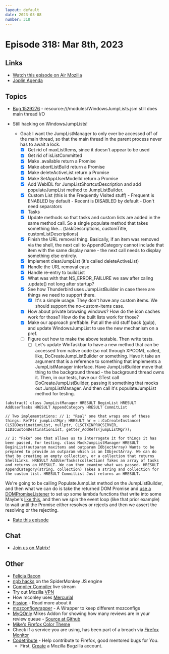 ```yaml
---
layout: default
date: 2023-03-08
number: 318
---
```


# Episode 318: Mar 8th, 2023

## Links
* [Watch this episode on Air Mozilla](https://mzl.la/joy-of-coding-2023-03-08)
* [Joplin Agenda](https://mikeconley.ca/joc/agendas/Episode-0318.html)

## Topics
* [Bug 1529276](https://bugzilla.mozilla.org/show_bug.cgi?id=1529276) - resource:///modules/WindowsJumpLists.jsm still does main thread I/O

* Still hacking on WindowsJumpLists!
  - Goal: I want the JumpListManager to only ever be accessed off of the main thread, so that the main thread in the parent process never has to await a lock.
    - [x] Get rid of maxListItems, since it doesn't appear to be used
    - [x] Get rid of isListCommitted
    - [x] Make .available return a Promise
    - [x] Make abortListBuild return a Promise
    - [x] Make deleteActiveList return a Promise
    - [x] Make SetAppUserModelId return a Promise
    - [x] Add WebIDL for JumpListShortcutDescription and add populateJumpList method to JumpListBuilder.
    - [x] Custom List (this is the Frequently Visited stuff) - Frequent is ENABLED by default - Recent is DISABLED by default - Don't need separators
    - [x] Tasks
    - [x] Update methods so that tasks and custom lists are added in the same method call. So a single populate method that takes something like... (taskDescriptions, customTitle, customListDescriptions)
    - [x] Finish the URL removal thing. Basically, if an item was removed via the shell, the next call to AppendCategory cannot include that item with the same display name - the next call needs to display something else entirely.
    - [x] Implement clearJumpList (it's called deleteActiveList)
    - [x] Handle the URL removal case
    - [x] Handle re-entry to buildList
    - [x] What was with that NS_ERROR_FAILURE we saw after caling .update() not long after startup?
    - [x] See how Thunderbird uses JumpListBuilder in case there are things we need to support there.
      - [x] It's a simple usage. They don't have any custom items. We should support the no-custom-items case.
    - [x] How about private browsing windows? How do the icon caches work for those? How do the built lists work for those?
    - [x] Make our approach preffable. Put all the old stuff back (gulp), and update WindowsJumpList to use the new mechanism on a pref.
    - [ ] Figure out how to make the above testable. Then write tests.
      - [ ] Let's update WinTaskbar to have a new method that can be accessed from native code (so not through XPCOM), called, like, DoCreateJumpListBuilder or something. Have it take an argument that is a reference to something that implements a JumpListManager interface. Have JumpListBuilder move that thing to the background thread - the background thread owns it. Then, in our tests, have our GTest call DoCreateJumpListBuilder, passing it something that mocks out JumpListManager. And then call it's populateJumpList method for testing.

```
(abstract) class JumpListManager HRESULT BeginList HRESULT AddUserTasks HRESULT AppendCategory HRESULT CommitList

// Two implementations: // 1: "Real" one that wraps one of these things: RefPtr jumpListMgr; HRESULT hr = ::CoCreateInstance( CLSIDDestinationList, nullptr, CLSCTXINPROCSERVER, IIDICustomDestinationList, getter_AddRefs(jumpListMgr));

// 2: "Fake" one that allows us to interrogate it for things it has been passed, for testing. class MockJumpListManager HRESULT BeginList(outparam maxitems and outparam IObjectArray) Wants to be prepared to provide an outparam which is an IObjectArray. We can do that by creating an empty collection, or a collection that returns ShellLinks. HRESULT AddUserTasks(collection) Takes an array of tasks and returns an HRESULT. We can then examine what was passed. HRESULT AppendCategory(string, collection) Takes a string and collection for the custom list. HRESULT CommitList Just returns an HRESULT. 
```

We're going to be calling PopulateJumpList method on the JumpListBuilder, and then what we can do is take the returned DOM Promise and [use a DOMPromiseListener](https://searchfox.org/mozilla-central/rev/cd2121e7d83af1b421c95e8c923db70e692dab5f/docshell/base/CanonicalBrowsingContext.cpp#2045-2051) to set up some lambda functions that write into some Maybe's [like this](https://searchfox.org/mozilla-central/rev/cd2121e7d83af1b421c95e8c923db70e692dab5f/dom/media/gtest/WaitFor.h#51-63), and then we spin the event loop (like that prior example) to wait until the Promise either resolves or rejects and then we assert the resolving or the rejecting.

* [Rate this episode](https://forms.gle/g5kepskvpVnYEU5H6)

## Chat
* [Join us on Matrix!](https://matrix.to/#/!enWuAmKDOEEPYejXRk:mozilla.org?via=mozilla.org&via=raim.ist)

## Other
* [Felicia Bacon](https://www.youtube.com/channel/UCMtqVykGztIYmj7OpFf7oeQ/videos)
* [npb hacks](https://www.twitch.tv/BackToTheCode) on the SpiderMonkey JS engine
* [Compiler Compiler](https://www.twitch.tv/codehag) live stream
* Try out Mozilla [VPN](https://vpn.mozilla.org/)
* How mconley uses [Mercurial](https://mikeconley.github.io/documents/How_mconley_uses_Mercurial_for_Mozilla_code)
* [Fission](https://firefox-source-docs.mozilla.org/dom/dom/Fission.html) - Read more about it
* [mozconfigwrapper](https://github.com/ahal/mozconfigwrapper) - A Wrapper to keep different mozconfigs
* [MyQOnly](https://addons.mozilla.org/en-US/firefox/addon/myqonly/) Mikes Addon for showing how many reviews are in your review queue - [Source at Github](https://github.com/mikeconley/myqonly)
* [Mike's Firefox Color Theme](https://addons.mozilla.org/en-US/firefox/addon/electricbluegaloo/)
* Check if a service you are using, has been part of a breach via [Firefox Monitor](https://monitor.firefox.com/breaches)
* [Codetribute](https://codetribute.mozilla.org/) - Help contribute to Firefox, good mentored bugs for You.
  - First, [Create](https://bugzilla.mozilla.org/createaccount.cgi) a Mozilla Bugzilla account.

